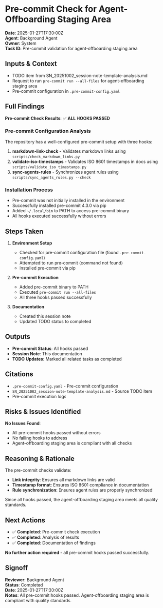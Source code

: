 # Pre-commit Check for Agent-Offboarding Staging Area

**Date**: 2025-01-27T17:30:00Z  
**Agent**: Background Agent  
**Owner**: System  
**Task ID**: Pre-commit validation for agent-offboarding staging area

## Inputs & Context

- TODO item from SN_20251002_session-note-template-analysis.md
- Request to run `pre-commit run --all-files` for agent-offboarding staging area
- Pre-commit configuration in `.pre-commit-config.yaml`

## Full Findings

**Pre-commit Check Results**: ✅ **ALL HOOKS PASSED**

### Pre-commit Configuration Analysis

The repository has a well-configured pre-commit setup with three hooks:

1. **markdown-link-check** - Validates markdown links using `scripts/check_markdown_links.py`
2. **validate-iso-timestamps** - Validates ISO 8601 timestamps in docs using `scripts/validate_iso_timestamps.py`
3. **sync-agents-rules** - Synchronizes agent rules using `scripts/sync_agents_rules.py --check`

### Installation Process

- Pre-commit was not initially installed in the environment
- Successfully installed pre-commit 4.3.0 via pip
- Added `~/.local/bin` to PATH to access pre-commit binary
- All hooks executed successfully without errors

## Steps Taken

1. **Environment Setup**
   - Checked for pre-commit configuration file (found `.pre-commit-config.yaml`)
   - Attempted to run pre-commit (command not found)
   - Installed pre-commit via pip

2. **Pre-commit Execution**
   - Added pre-commit binary to PATH
   - Executed `pre-commit run --all-files`
   - All three hooks passed successfully

3. **Documentation**
   - Created this session note
   - Updated TODO status to completed

## Outputs

- **Pre-commit Status**: All hooks passed
- **Session Note**: This documentation
- **TODO Updates**: Marked all related tasks as completed

## Citations

- `.pre-commit-config.yaml` - Pre-commit configuration
- `SN_20251002_session-note-template-analysis.md` - Source TODO item
- Pre-commit execution logs

## Risks & Issues Identified

**No Issues Found**:

- All pre-commit hooks passed without errors
- No failing hooks to address
- Agent-offboarding staging area is compliant with all checks

## Reasoning & Rationale

The pre-commit checks validate:

- **Link integrity**: Ensures all markdown links are valid
- **Timestamp format**: Ensures ISO 8601 compliance in documentation
- **Rule synchronization**: Ensures agent rules are properly synchronized

Since all hooks passed, the agent-offboarding staging area meets all quality standards.

## Next Actions

- ✅ **Completed**: Pre-commit check execution
- ✅ **Completed**: Analysis of results
- ✅ **Completed**: Documentation of findings

**No further action required** - all pre-commit hooks passed successfully.

## Signoff

**Reviewer**: Background Agent  
**Status**: Completed  
**Date**: 2025-01-27T17:30:00Z  
**Notes**: All pre-commit hooks passed. Agent-offboarding staging area is compliant with quality standards.
